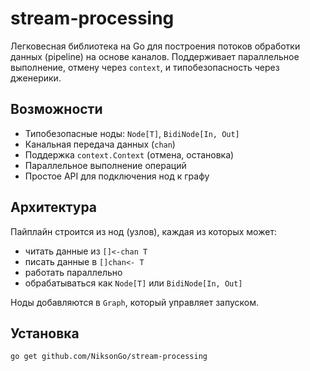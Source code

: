 # stream-processing

Легковесная библиотека на Go для построения потоков обработки данных (pipeline) на основе каналов. Поддерживает параллельное выполнение, отмену через `context`, и типобезопасность через дженерики.

## Возможности

- Типобезопасные ноды: `Node[T]`, `BidiNode[In, Out]`
- Канальная передача данных (`chan`)
- Поддержка `context.Context` (отмена, остановка)
- Параллельное выполнение операций
- Простое API для подключения нод к графу

## Архитектура

Пайплайн строится из нод (узлов), каждая из которых может:
- читать данные из `[]<-chan T`
- писать данные в `[]chan<- T`
- работать параллельно
- обрабатываться как `Node[T]` или `BidiNode[In, Out]`

Ноды добавляются в `Graph`, который управляет запуском.

## Установка

```bash
go get github.com/NiksonGo/stream-processing
